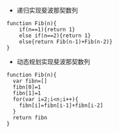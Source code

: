 - 递归实现斐波那契数列
```
function Fib(n){
	if(n==1){return 1}
	else if(n==2){return 1}
	else{return Fib(n-1)+Fib(n-2)}
}
```
- 动态规划实现斐波那契数列
```
function Fib(n){
  var fibn=[]
  fibn[0]=1
  fibn[1]=1
  for(var i=2;i<n;i++){
    fibn[i]=fibn[i-1]+fibn[i-2]
  }
  return fibn
}
```
